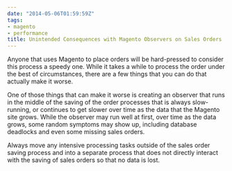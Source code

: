 ```yaml
---
date: "2014-05-06T01:59:59Z"
tags:
- magento
- performance
title: Unintended Consequences with Magento Observers on Sales Orders
---
```


Anyone that uses Magento to place orders will be hard-pressed to consider this process a speedy one. While it takes a while to process the order under the best of circumstances, there are a few things that you can do that actually make it worse. 

One of those things that can make it worse is creating an observer that runs in the middle of the saving of the order processes that is always slow-running, or continues to get slower over time as the data that the Magento site grows.  While the observer may run well at first, over time as the data grows, some random symptoms may show up, including database deadlocks and even some missing sales orders. 

Always move any intensive processing tasks outside of the sales order saving process and into a separate process that does not directly interact with the saving of sales orders so that no data is lost.
